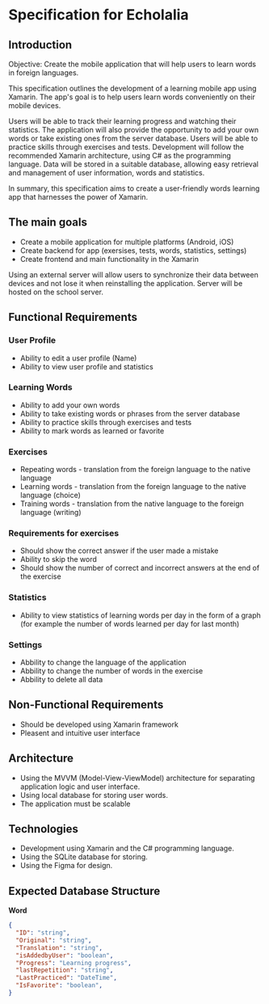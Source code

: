 # Specification for Echolalia

## Introduction

Objective: Create the mobile application that will help users to learn words in foreign languages.

This specification outlines the development of a learning mobile app using Xamarin. The app's goal is to help users learn words conveniently on their mobile devices. 

Users will be able to track their learning progress and watching their statistics. 
The application will also provide the opportunity to add your own words or take existing ones from the server database.
Users will be able to practice skills through exercises and tests.
Development will follow the recommended Xamarin architecture, using C# as the programming language. 
Data will be stored in a suitable database, allowing easy retrieval and management of user information, words and statistics.

In summary, this specification aims to create a user-friendly words learning app that harnesses the power of Xamarin.

## The main goals

- Create a mobile application for multiple platforms (Android, iOS)
- Create backend for app (exersises, tests, words, statistics, settings)
- Create frontend and main functionality in the Xamarin

Using an external server will allow users to synchronize their data between devices and not lose it when reinstalling the application.
Server will be hosted on the school server.

## Functional Requirements

### User Profile

- Ability to edit a user profile (Name)
- Ability to view user profile and statistics

### Learning Words

- Ability to add your own words
- Ability to take existing words or phrases from the server database
- Ability to practice skills through exercises and tests
- Ability to mark words as learned or favorite

### Exercises

- Repeating words - translation from the foreign language to the native language
- Learning words - translation from the foreign language to the native language (choice)
- Training words - translation from the native language to the foreign language (writing)

### Requirements for exercises
- Should show the correct answer if the user made a mistake
- Ability to skip the word
- Should show the number of correct and incorrect answers at the end of the exercise

### Statistics

- Ability to view statistics of learning words per day in the form of a graph
(for example the number of words learned per day for last month)

### Settings

- Abbility to change the language of the application
- Abbility to change the number of words in the exercise
- Abbility to delete all data

## Non-Functional Requirements

- Should be developed using Xamarin framework
- Pleasent and intuitive user interface
## Architecture

- Using the MVVM (Model-View-ViewModel) architecture for separating application logic and user interface.
- Using local database for storing user words.
- The application must be scalable

## Technologies

- Development using Xamarin and the C# programming language.
- Using the SQLite database for storing.
- Using the Figma for design.

## Expected Database Structure

**Word**

```json
{
  "ID": "string",
  "Original": "string",
  "Translation": "string",
  "isAddedbyUser": "boolean",
  "Progress": "Learning progress",
  "lastRepetition": "string",
  "LastPracticed": "DateTime",
  "IsFavorite": "boolean",
}
```